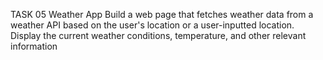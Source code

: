 TASK 05
Weather App
Build a web page that fetches weather data from a weather API based on the user's location or a user-inputted location. Display the current weather conditions, temperature, and other relevant information
